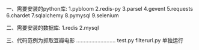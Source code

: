 一、需要安装的python库:
1.pybloom
2.redis-py
3.parsel
4.gevent
5.requests
6.chardet
7.sqlalchemy
8.pymysql
9.selenium

二、需要安装的数据库:
1.redis
2.mysql

三、代码范例为抓取豆瓣电影
..........................
test.py
filterurl.py
单独运行
